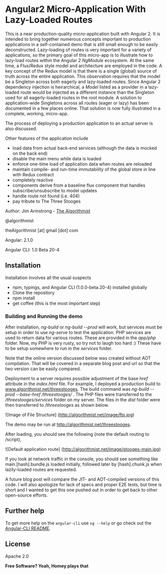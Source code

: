 # Angular2 Micro-Application With Lazy-Loaded Routes

This is a near production-quality micro-application built with Angular 2.  It is intended to bring together numerous concepts important to production applications in a self-contained demo that is still small enough to be easily deconstructed.  Lazy-loading of routes is very important for a variety of applications, so the primary goal of this micro-app is to illustrate how to lazy-load routes within the Angular 2 _NgModule_ ecosystem.  At the same time, a Flux/Redux style model and architecture are employed in the code.  A key concept of the Redux model is that there is a single (global) source of truth across the entire application.  This observation requires that the model be a Singleton across both eagerly and lazy-loaded routes.  Since Angular 2 dependency injection is heirarchical, a _Model_ listed as a provider in a lazy-loaded route would be injected as a different instance than the Singleton used for all eagerly-loaded routes in the root module.  A solution to application-wide Singletons across all routes (eager or lazy) has been documented in a few places online.  That solution is now fully illustrated in a complete, working, micro-app.

The process of deploying a production application to an actual server is also discussed.

Other features of the application include

  - load data from actual back-end services (although the data is mocked on the back end)
  - disable the main menu while data is loaded
  - enforce one-time load of application data when routes are reloaded
  - maintain compile- and run-time immutability of the global store in line with Redux contract
  - completely reactive
  - components derive from a baseline flux component that handles subscribe/unsubscribe to model updates
  - handle route not found (i.e. 404)
  - pay tribute to The Three Stooges
 

Author:  Jim Armstrong - [The Algorithmist]

@algorithmist

theAlgorithmist [at] gmail [dot] com

Angular: 2.1.0

Angular CLI: 1.0 Beta 20-4


## Installation

Installation involves all the usual suspects

  - npm, typings, and Angular CLI (1.0.0-beta.20-4) installed globally
  - Clone the repository
  - npm install
  - get coffee (this is the most important step)


### Building and Running the demo

After installation, _ng-build_ or _ng-build --prod_ will work, but services must be setup in order to use _ng-serve_ to test the application.  PHP services are used to return data for various routes.  These are provided in the _app/php_ folder.  Now, my PHP is very rusty, so try not to laugh too hard :)  These have to be setup somewhere to run in the _services_ folder.

Note that the online version discussed below was created without AOT compilation.  That will be covered in a separate blog post and url so that the two version can be easily compared.

Deployment to a server requires possible adjustment of the base _href_ attribute in the _index.html_ file.  For example, I deployed a production build to www.algorithmist.net/threestooges.  The build command was _ng-build --prod --base-href /threestooges/_  .  The PHP files were transferred to the _/threestooges/services_ folder on my server.  The files in the _dist_ folder were then transferred to _/threestooges_ as shown below.

![Image of File Structure]
(http://algorithmist.net/image/ftp.jpg)

The demo may be run at http://algorithmist.net/threestooges.  


After loading, you should see the following (note the default routing to /script),

![Default application route]
(http://algorithmist.net/image/stooges-main.jpg)

If you look at network traffic in the console, you should see something like main.[hash].bundle.js loaded initially, followed later by [hash].chunk.js when lazily-loaded routes are requested.

A future blog post will compare the JIT- and AOT-compiled versions of this code.  I will also apologize for lack of specs and proper E2E tests, but time is short and I wanted to get this one pushed out in order to get back to other open-source efforts.


## Further help

To get more help on the `angular-cli` use `ng --help` or go check out the [Angular-CLI README](https://github.com/angular/angular-cli/blob/master/README.md).

License
----

Apache 2.0

**Free Software? Yeah, Homey plays that**

[//]: # (kudos http://stackoverflow.com/questions/4823468/store-comments-in-markdown-syntax)

[The Algorithmist]: <https://www.linkedin.com/in/jimarmstrong>

